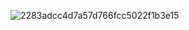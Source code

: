 ![2283adcc4d7a57d766fcc5022f1b3e15](https://github.com/user-attachments/assets/94e1c8ee-b8ed-4142-92ed-e35867b62e5f)
